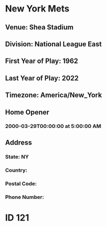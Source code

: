 # New York Mets
## Venue: Shea Stadium
## Division: National League East
## First Year of Play: 1962
## Last Year of Play: 2022
## Timezone: America/New_York
## Home Opener
### 2000-03-29T00:00:00 at 5:00:00 AM
## Address
### 
### State: NY
### Country: 
### Postal Code: 
### Phone Number: 
# ID 121
